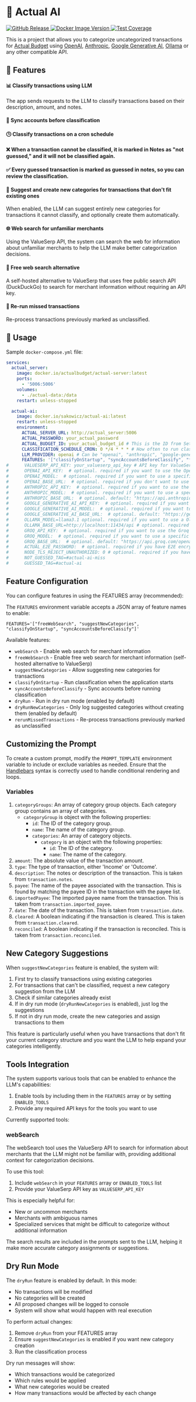 # 🤖 Actual AI

<p>
    <a href="https://github.com/sakowicz/actual-ai">
        <img alt="GitHub Release" src="https://img.shields.io/github/v/release/sakowicz/actual-ai?label=GitHub">
    </a>
    <a href="https://hub.docker.com/r/sakowicz/actual-ai">
        <img alt="Docker Image Version" src="https://img.shields.io/docker/v/sakowicz/actual-ai?label=Docker%20Hub">
    </a>
    <a href="https://codecov.io/github/sakowicz/actual-ai" >
        <img alt="Test Coverage" src="https://codecov.io/github/sakowicz/actual-ai/graph/badge.svg?token=7ZLJUN61QE"/>
    </a>
</p>

This is a project that allows you to categorize uncategorized transactions
for [Actual Budget](https://actualbudget.org/)
using [OpenAI](https://openai.com/api/pricing/), [Anthropic](https://www.anthropic.com/pricing#anthropic-api), [Google Generative AI](https://ai.google/discover/generativeai/), [Ollama](https://github.com/ollama/ollama)
or any other compatible API.

## 🌟 Features

#### 📊 Classify transactions using LLM

The app sends requests to the LLM to classify transactions based on their description, amount, and notes.

#### 🔄 Sync accounts before classification

#### 🕒 Classify transactions on a cron schedule

#### ❌ When a transaction cannot be classified, it is marked in Notes as "not guessed," and it will not be classified again.

#### ✅ Every guessed transaction is marked as guessed in notes, so you can review the classification.

#### 🌱 Suggest and create new categories for transactions that don't fit existing ones

When enabled, the LLM can suggest entirely new categories for transactions it cannot classify, and optionally create them automatically.

#### 🌐 Web search for unfamiliar merchants

Using the ValueSerp API, the system can search the web for information about unfamiliar merchants to help the LLM make better categorization decisions.

#### 🔎 Free web search alternative

A self-hosted alternative to ValueSerp that uses free public search API (DuckDuckGo) to search for merchant information without requiring an API key.

#### 🔄 Re-run missed transactions

Re-process transactions previously marked as unclassified.

## 🚀 Usage

Sample `docker-compose.yml` file:

```yaml
services:
  actual_server:
    image: docker.io/actualbudget/actual-server:latest
    ports:
      - '5006:5006'
    volumes:
      - ./actual-data:/data
    restart: unless-stopped

  actual-ai:
    image: docker.io/sakowicz/actual-ai:latest
    restart: unless-stopped
    environment:
      ACTUAL_SERVER_URL: http://actual_server:5006
      ACTUAL_PASSWORD: your_actual_password
      ACTUAL_BUDGET_ID: your_actual_budget_id # This is the ID from Settings → Show advanced settings → Sync ID
      CLASSIFICATION_SCHEDULE_CRON: 0 */4 * * * # How often to run classification.
      LLM_PROVIDER: openai # Can be "openai", "anthropic", "google-generative-ai", "ollama" or "groq"
      FEATURES: '["classifyOnStartup", "syncAccountsBeforeClassify", "freeWebSearch", "suggestNewCategories"]'
#      VALUESERP_API_KEY: your_valueserp_api_key # API key for ValueSerp, required if webSearch tool is enabled
#      OPENAI_API_KEY:  # optional. required if you want to use the OpenAI API
#      OPENAI_MODEL:  # optional. required if you want to use a specific model, default is "gpt-4o-mini"
#      OPENAI_BASE_URL:  # optional. required if you don't want to use the OpenAI API but OpenAI compatible API, ex: "http://ollama:11424/v1
#      ANTHROPIC_API_KEY:  # optional. required if you want to use the Anthropic API
#      ANTHROPIC_MODEL:  # optional. required if you want to use a specific model, default is "claude-3-5-sonnet-latest"
#      ANTHROPIC_BASE_URL:  # optional. default: "https://api.anthropic.com/v1
#      GOOGLE_GENERATIVE_AI_API_KEY:  # optional. required if you want to use the Google Generative AI API
#      GOOGLE_GENERATIVE_AI_MODEL:  # optional. required if you want to use a specific model, default is "gemini-1.5-flash"
#      GOOGLE_GENERATIVE_AI_BASE_URL:  # optional. default: "https://generativelanguage.googleapis.com"
#      OLLAMA_MODEL=llama3.1 optional. required if you want to use a Ollama specific model, default is "phi3.5"
#      OLLAMA_BASE_URL=http://localhost:11434/api # optional. required for ollama provider
#      GROQ_API_KEY:  # optional. required if you want to use the Groq API
#      GROQ_MODEL:  # optional. required if you want to use a specific model, default is "mixtral-8x7b-32768"
#      GROQ_BASE_URL:  # optional. default: "https://api.groq.com/openai/v1"
#      ACTUAL_E2E_PASSWORD:  # optional. required if you have E2E encryption
#      NODE_TLS_REJECT_UNAUTHORIZED: 0 # optional. required if you have trouble connecting to Actual server 
#      NOT_GUESSED_TAG=#actual-ai-miss
#      GUESSED_TAG=#actual-ai
```

## Feature Configuration

You can configure features in using the FEATURES array (recommended):

The `FEATURES` environment variable accepts a JSON array of feature names to enable:

```
FEATURES='["freeWebSearch", "suggestNewCategories", "classifyOnStartup", "syncAccountsBeforeClassify"]'
```

Available features:
- `webSearch` - Enable web search for merchant information
- `freeWebSearch` - Enable free web search for merchant information (self-hosted alternative to ValueSerp)
- `suggestNewCategories` - Allow suggesting new categories for transactions
- `classifyOnStartup` - Run classification when the application starts
- `syncAccountsBeforeClassify` - Sync accounts before running classification
- `dryRun` - Run in dry run mode (enabled by default)
- `dryRunNewCategories` - Only log suggested categories without creating them (enabled by default)
- `rerunMissedTransactions` - Re-process transactions previously marked as unclassified

## Customizing the Prompt

To create a custom prompt, modify the `PROMPT_TEMPLATE` environment variable to include or exclude variables as needed.
Ensure that the [Handlebars](https://handlebarsjs.com/) syntax is correctly used to handle conditional rendering and
loops.

### Variables

1. `categoryGroups`: An array of category group objects. Each category group contains an array of categories.
    - `categoryGroup` is object with the following properties:
        - `id`: The ID of the category group.
        - `name`: The name of the category group.
        - `categories`: An array of category objects.
            - `category` is an object with the following properties:
                - `id`: The ID of the category.
                - `name`: The name of the category.
2. `amount`: The absolute value of the transaction amount.
3. `type`: The type of transaction, either 'Income' or 'Outcome'.
4. `description`: The notes or description of the transaction. This is taken from `transaction.notes`.
5. `payee`: The name of the payee associated with the transaction. This is found by matching the payee ID in the
   transaction with the payee list.
6. `importedPayee`: The imported payee name from the transaction. This is taken from `transaction.imported_payee`.
7. `date`: The date of the transaction. This is taken from `transaction.date`.
8. `cleared`: A boolean indicating if the transaction is cleared. This is taken from `transaction.cleared`.
9. `reconciled`: A boolean indicating if the transaction is reconciled. This is taken from `transaction.reconciled`.

## New Category Suggestions

When `suggestNewCategories` feature is enabled, the system will:

1. First try to classify transactions using existing categories
2. For transactions that can't be classified, request a new category suggestion from the LLM
3. Check if similar categories already exist
4. If in dry run mode (`dryRunNewCategories` is enabled), just log the suggestions
5. If not in dry run mode, create the new categories and assign transactions to them

This feature is particularly useful when you have transactions that don't fit your current category structure and you want the LLM to help expand your categories intelligently.

## Tools Integration

The system supports various tools that can be enabled to enhance the LLM's capabilities:

1. Enable tools by including them in the `FEATURES` array or by setting `ENABLED_TOOLS`
2. Provide any required API keys for the tools you want to use

Currently supported tools:

### webSearch

The webSearch tool uses the ValueSerp API to search for information about merchants that the LLM might not be familiar with, providing additional context for categorization decisions.

To use this tool:
1. Include `webSearch` in your `FEATURES` array or `ENABLED_TOOLS` list
2. Provide your ValueSerp API key as `VALUESERP_API_KEY`

This is especially helpful for:
- New or uncommon merchants
- Merchants with ambiguous names
- Specialized services that might be difficult to categorize without additional information

The search results are included in the prompts sent to the LLM, helping it make more accurate category assignments or suggestions.

## Dry Run Mode

The `dryRun` feature is enabled by default. In this mode:
- No transactions will be modified
- No categories will be created
- All proposed changes will be logged to console
- System will show what would happen with real execution

To perform actual changes:
1. Remove `dryRun` from your FEATURES array
2. Ensure `suggestNewCategories` is enabled if you want new category creation
3. Run the classification process

Dry run messages will show:
- Which transactions would be categorized
- Which rules would be applied
- What new categories would be created
- How many transactions would be affected by each change

